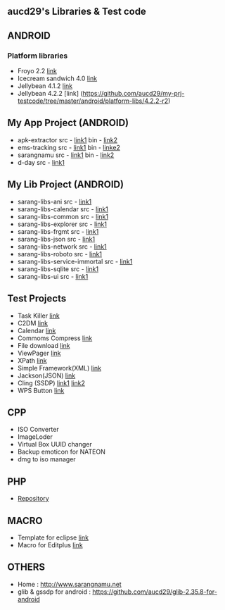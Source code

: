 aucd29's Libraries & Test code
------------------------------------

## ANDROID
### Platform libraries 
- Froyo 2.2 [link](https://github.com/aucd29/my-prj-testcode/tree/master/android/platform-libs/2.2)
- Icecream sandwich 4.0 [link](https://github.com/aucd29/my-prj-testcode/tree/master/android/platform-libs/4.0)
- Jellybean 4.1.2 [link](https://github.com/aucd29/my-prj-testcode/tree/master/android/platform-libs/4.1.2-r2)
- Jellybean 4.2.2 [link] (https://github.com/aucd29/my-prj-testcode/tree/master/android/platform-libs/4.2.2-r2)
 
## My App Project (ANDROID)
- apk-extractor src - [link1](https://github.com/aucd29/my-prj-testcode/tree/master/android/my-prj/apk-extractor) bin - [link2](https://play.google.com/store/apps/details?id=net.sarangnamu.apk_extractor)
- ems-tracking src - [link1](https://github.com/aucd29/my-prj-testcode/tree/master/android/my-prj/ems-tracking) bin - [linke2](https://play.google.com/store/apps/details?id=net.sarangnamu.ems_tracking)
- sarangnamu src - [link1](https://github.com/aucd29/my-prj-testcode/tree/master/android/my-prj/sarangnamu) bin - [link2](https://play.google.com/store/apps/details?id=net.sarangnamu.home)
- d-day src - [link1](https://github.com/aucd29/my-prj-testcode/tree/master/android/my-prj/d-day)

## My Lib Project (ANDROID)
- sarang-libs-ani src - [link1](https://github.com/aucd29/my-prj-testcode/tree/master/android/my-prj/sarang-libs-ani)
- sarang-libs-calendar src - [link1](https://github.com/aucd29/my-prj-testcode/tree/master/android/my-prj/sarang-libs-calendar)
- sarang-libs-common src - [link1](https://github.com/aucd29/my-prj-testcode/tree/master/android/my-prj/sarang-libs-common)
- sarang-libs-explorer src - [link1](https://github.com/aucd29/my-prj-testcode/tree/master/android/my-prj/sarang-libs-explorer)
- sarang-libs-frgmt src - [link1](https://github.com/aucd29/my-prj-testcode/tree/master/android/my-prj/sarang-libs-frgmt)
- sarang-libs-json src - [link1](https://github.com/aucd29/my-prj-testcode/tree/master/android/my-prj/sarang-libs-json)
- sarang-libs-network src - [link1](https://github.com/aucd29/my-prj-testcode/tree/master/android/my-prj/sarang-libs-network)
- sarang-libs-roboto src - [link1](https://github.com/aucd29/my-prj-testcode/tree/master/android/my-prj/sarang-libs-roboto)
- sarang-libs-service-immortal src - [link1](https://github.com/aucd29/my-prj-testcode/tree/master/android/my-prj/sarang-libs-service-immortal)
- sarang-libs-sqlite src - [link1](https://github.com/aucd29/my-prj-testcode/tree/master/android/my-prj/sarang-libs-sqlite)
- sarang-libs-ui src - [link1](https://github.com/aucd29/my-prj-testcode/tree/master/android/my-prj/sarang-libs-ui)


## Test Projects
- Task Killer [link](https://github.com/aucd29/my-prj-testcode/tree/master/android/test-prj/KillTask)
- C2DM [link](https://github.com/aucd29/my-prj-testcode/tree/master/android/test-prj/TestC2DM)
- Calendar [link](https://github.com/aucd29/my-prj-testcode/tree/master/android/test-prj/TestCalendar)
- Commoms Compress [link](https://github.com/aucd29/my-prj-testcode/tree/master/android/test-prj/TestCommonsCompress)
- File download [link](https://github.com/aucd29/my-prj-testcode/tree/master/android/test-prj/TestFileDownload)
- ViewPager [link](https://github.com/aucd29/my-prj-testcode/tree/master/android/test-prj/TestViewPager)
- XPath [link](https://github.com/aucd29/my-prj-testcode/tree/master/android/test-prj/TestXPath)
- Simple Framework(XML) [link](https://github.com/aucd29/my-prj-testcode/tree/master/android/test-prj/simple-xml)
- Jackson(JSON) [link](https://github.com/aucd29/my-prj-testcode/tree/master/android/test-prj/test-gson)
- Cling (SSDP) [link1](https://github.com/aucd29/my-prj-testcode/tree/master/android/test-prj/test-ssdp-server) [link2](https://github.com/aucd29/my-prj-testcode/tree/master/android/test-prj/test-ssdp)
- WPS Button [link](https://github.com/aucd29/my-prj-testcode/tree/master/android/test-prj/test-wps-button)

## CPP
- ISO Converter
- ImageLoder
- Virtual Box UUID changer
- Backup emoticon for NATEON
- dmg to iso manager

## PHP
- [Repository](https://github.com/aucd29/my-prj-testcode/tree/master/php/my-srcs)

## MACRO
- Template for eclipse [link](https://github.com/aucd29/my-prj-testcode/blob/master/macro/templates.xml)
- Macro for Editplus [link](https://github.com/aucd29/my-prj-testcode/tree/master/macro/iphone)

## OTHERS
- Home : http://www.sarangnamu.net
- glib & gssdp for android : https://github.com/aucd29/glib-2.35.8-for-android
